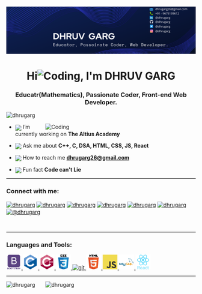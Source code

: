  [![MasterHead](https://raw.githubusercontent.com/dhrugarg/Portfolio-Website/main/Simple%20Technology%20LinkedIn%20Banner%20(1).png)](https://www.linkedin.com/in/dhrugarg/)
 <h1 align="center">Hi<img alt="Coding" width="30" height="30" src="https://camo.githubusercontent.com/e8e7b06ecf583bc040eb60e44eb5b8e0ecc5421320a92929ce21522dbc34c891/68747470733a2f2f6d656469612e67697068792e636f6d2f6d656469612f6876524a434c467a6361737252346961377a2f67697068792e676966">, I'm DHRUV GARG</h1>
<h3 align="center">Educatr(Mathematics), Passionate Coder, Front-end Web Developer.</h3>

<p align="left"> <img src="https://komarev.com/ghpvc/?username=dhrugarg&label=Profile%20views&color=0e75b6&style=flat" alt="dhrugarg" /> </p>
<img align="right" alt="Coding" width="400" src="https://github.com/abhisheknaiidu/abhisheknaiidu/raw/master/code.gif?raw=true">

<!-- <p align="left"> <a href="https://github.com/ryo-ma/github-profile-trophy"><img src="https://github-profile-trophy.vercel.app/?username=saurabhsaini400" alt="saurabhsaini400" /></a> </p> -->

- <img width="70" align="center" src="https://i.pinimg.com/originals/44/f0/02/44f002166db0c224c90703f18a659dae.gif" />  I’m currently working on **The Altius Academy**

- <img width="70" align="center" src="https://media.giphy.com/media/WsSFNQkz3t9kJ8Ivnu/giphy.gif" /> Ask me about **C++, C, DSA, HTML, CSS, JS, React**

- <img width="70" align="center" src="https://cdn.dribbble.com/users/500317/screenshots/1791174/goodmail.gif" /> How to reach me **dhrugarg26@gmail.com**

- <img width="70" align="center" src="https://images.gamebanana.com/img/ico/sprays/5a9cb39e54e63.gif" /> Fun fact **Code can't Lie**
<hr>
<h3 align="left">Connect with me:</h3>
<p align="left">
<a href="https://twitter.com/dhrugarg" target="blank"><img align="center" src="https://camo.githubusercontent.com/c58e07fb34a45fd051183258b5860608dd86ac98dd151d0522e0575966082b88/68747470733a2f2f63646e2e6a7364656c6976722e6e65742f6e706d2f73696d706c652d69636f6e7340332e302e312f69636f6e732f747769747465722e737667" alt="dhrugarg" height="30" width="40" /></a>
<a href="https://linkedin.com/in/dhrugarg" target="blank"><img align="center" src="https://cdn.jsdelivr.net/npm/simple-icons@3.0.1/icons/linkedin.svg" alt="dhrugarg" height="30" width="40" /></a>
<a href="https://instagram.com/dhrugarg" target="blank"><img align="center" src="https://cdn.jsdelivr.net/npm/simple-icons@3.0.1/icons/instagram.svg" alt="dhrugarg" height="30" width="40" /></a>
<a href="https://www.codechef.com/users/dhrugarg" target="blank"><img align="center" src="https://cdn.jsdelivr.net/npm/simple-icons@3.1.0/icons/codechef.svg" alt="dhrugarg" height="30" width="40" /></a>
<a href="https://www.hackerrank.com/dhrugarg" target="blank"><img align="center" src="https://cdn.jsdelivr.net/npm/simple-icons@3.1.0/icons/hackerrank.svg" alt="dhrugarg" height="30" width="40" /></a>
<a href="https://www.leetcode.com/dhrugarg" target="blank"><img align="center" src="https://cdn.jsdelivr.net/npm/simple-icons@3.1.0/icons/leetcode.svg" alt="dhrugarg" height="30" width="40" /></a>
<a href="https://www.hackerearth.com/@dhrugarg" target="blank"><img align="center" src="https://cdn.jsdelivr.net/npm/simple-icons@3.1.0/icons/hackerearth.svg" alt="@dhrugarg" height="30" width="40" /></a>
</p>
<br>
<hr>
<h3 align="left">Languages and Tools:</h3>
<p align="left"> <a href="https://getbootstrap.com" target="_blank"> <img src="https://raw.githubusercontent.com/devicons/devicon/master/icons/bootstrap/bootstrap-plain-wordmark.svg" alt="bootstrap" width="40" height="40"/> </a> <a href="https://www.cprogramming.com/" target="_blank"> <img src="https://raw.githubusercontent.com/devicons/devicon/master/icons/c/c-original.svg" alt="c" width="40" height="40"/> </a> <a href="https://www.w3schools.com/cpp/" target="_blank"> <img src="https://raw.githubusercontent.com/devicons/devicon/master/icons/cplusplus/cplusplus-original.svg" alt="cplusplus" width="40" height="40"/> </a> <a href="https://www.w3schools.com/css/" target="_blank"> <img src="https://raw.githubusercontent.com/devicons/devicon/master/icons/css3/css3-original-wordmark.svg" alt="css3" width="40" height="40"/> </a> <a href="https://git-scm.com/" target="_blank"> <img src="https://www.vectorlogo.zone/logos/git-scm/git-scm-icon.svg" alt="git" width="40" height="40"/> </a> <a href="https://www.w3.org/html/" target="_blank"> <img src="https://raw.githubusercontent.com/devicons/devicon/master/icons/html5/html5-original-wordmark.svg" alt="html5" width="40" height="40"/> </a> <a href="https://developer.mozilla.org/en-US/docs/Web/JavaScript" target="_blank"> <img src="https://raw.githubusercontent.com/devicons/devicon/master/icons/javascript/javascript-original.svg" alt="javascript" width="40" height="40"/> </a> <a href="https://www.mysql.com/" target="_blank"> <img src="https://raw.githubusercontent.com/devicons/devicon/master/icons/mysql/mysql-original-wordmark.svg" alt="mysql" width="40" height="40"/> </a> <a href="https://reactjs.org/" target="_blank"> <img src="https://raw.githubusercontent.com/devicons/devicon/master/icons/react/react-original-wordmark.svg" alt="react" width="40" height="40"/> </a> </p>
<hr>
<p><img align="left" src="https://github-readme-stats.vercel.app/api/top-langs?username=dhrugarg&show_icons=true&locale=en&layout=compact" alt="dhrugarg" /></p>
<p><img align="right" width="400" height="175" src="https://github-readme-stats.vercel.app/api?username=dhrugarg&show_icons=true&locale=en" alt="dhrugarg" /></p>
